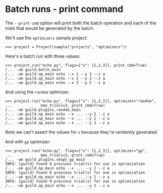 # Batch runs - print command

The `--print-cmd` option will print both the batch operation and each
of the trials that would be generated by the batch.

We'll use the `optimizers` sample project:

    >>> project = Project(sample("projects", "optimizers"))

Here's a batch run with three values:

    >>> project.run("echo.py", flags={"x": [1,2,3]}, print_cmd=True)
    /... -um guild.batch_main
    /... -um guild.op_main echo --x 1 --y 2 --z a
    /... -um guild.op_main echo --x 2 --y 2 --z a
    /... -um guild.op_main echo --x 3 --y 2 --z a

And using the `random` optimizer:

    >>> project.run("echo.py", flags={"x": [1,2,3]}, optimizer="random",
    ...             max_trials=3, print_cmd=True)
    /... -um guild.plugins.random_main
    /... -um guild.op_main echo --x ... --y 2 --z a
    /... -um guild.op_main echo --x ... --y 2 --z a
    /... -um guild.op_main echo --x ... --y 2 --z a

Note we can't assert the values for `x` because they're randomly
generated.

And with `gp` optimizer:

    >>> project.run("echo.py", flags={"x": [1,2,3]}, optimizer="gp",
    ...             max_trials=3, print_cmd=True)
    /... -um guild.plugins.skopt_gp_main
    INFO: [guild] Found 0 previous trial(s) for use in optimization
    /... -um guild.op_main echo --x ... --y 2 --z a
    INFO: [guild] Found 0 previous trial(s) for use in optimization
    /... -um guild.op_main echo --x ... --y 2 --z a
    INFO: [guild] Found 0 previous trial(s) for use in optimization
    /... -um guild.op_main echo --x ... --y 2 --z a
